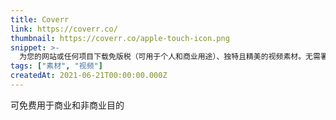 ```yaml
---
title: Coverr
link: https://coverr.co/
thumbnail: https://coverr.co/apple-touch-icon.png
snippet: >-
  为您的网站或任何项目下载免版税（可用于个人和商业用途）、独特且精美的视频素材。无需署名。
tags: ["素材", "视频"]
createdAt: 2021-06-21T00:00:00.000Z
---
```

可免费用于商业和非商业目的
